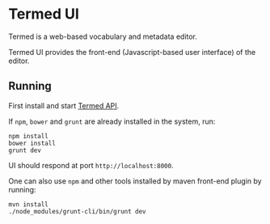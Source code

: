 # Termed UI

Termed is a web-based vocabulary and metadata editor. 

Termed UI provides the front-end (Javascript-based user interface) of the editor.

## Running

First install and start [Termed API](https://github.com/THLfi/termed-api).

If `npm`, `bower` and `grunt` are already installed in the system, run:
```
npm install
bower install
grunt dev
```
UI should respond at port `http://localhost:8000`.

One can also use `npm` and other tools installed by maven front-end plugin by running:
```
mvn install
./node_modules/grunt-cli/bin/grunt dev
```
